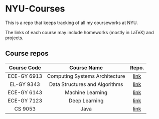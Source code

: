 # NYU-Courses

This is a repo that keeps tracking of all my courseworks at NYU.

The links of each course may include homeworks (mostly in LaTeX) and projects.

## Course repos

| Course Code  | Course Name | Repo. |
| :---: | :--------: | :----: |
| ECE-GY 6913 | Computing Systems Architecture | [link](https://github.com/AgainstEntropy/ECE-GY-6913-CSA) |
| EL-GY 9343 | Data Structures and Algorithms | [link](https://github.com/AgainstEntropy/EL-GY-9343-DSA) |
| ECE-GY 6143 | Machine Learning | [link](https://github.com/AgainstEntropy/ECE-GY-6143-ML) |
| ECE-GY 7123 | Deep Learning | [link](https://github.com/AgainstEntropy/ECE-GY-7123-DL-Assignments) |
| CS 9053 |Java | [link](https://github.com/AgainstEntropy/CS-9053-Java) |

